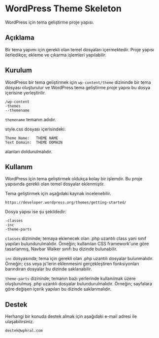 # WordPress Theme Skeleton

WordPress için tema geliştirme proje yapısı.

## Açıklama

Bir tema yapımı için gerekli olan temel dosyaları içermektedir. Proje yapısı ilerledikçe; ekleme ve çıkarma işlemleri yapılabilir.

## Kurulum

WordPress bir tema geliştirmek için `wp-content/theme` dizininde bir tema dosyası oluşturulur ve WordPress tema geliştirme proje yapısı bu dosya içerisine yerleştirilir.

```
/wp-content
-themes
--themename
```

`themename` temanın adıdır.

style.css dosyası içerisindeki:

```
Theme Name:   THEME NAME
Text Domain:  THEME DOMAIN
```

alanları doldurulmalıdır.

## Kullanım

WordPress için tema geliştirmek oldukça kolay bir işlemdir. Bu proje yapısında gerekli olan temel dosyalar eklenmiştir.

Tema geliştirmek için aşağıdaki kaynak incelenebilir.

```
https://developer.wordpress.org/themes/getting-started/
```

Dosya yapısı ise şu şekildedir:

```
-classes
-inc
-theme-parts
```

`classes` dizininde; temaya eklenecek olan .php uzantılı class yani sınıf yapıları bulundurulmalıdır. Örneğin; kullanılan CSS framework'une göre tasarlanmış, Navbar Walker
sınıfı bu dizinde bulunabilir.

`inc` dosyasında; tema için gerekli olan .php uzantılı dosyalar bulunmalıdır. Örneğin; css veya js'lerin eklenmesini gerçekleştiren fonksiyonları barındıran dosyalar
bu dizinde saklanabilir.

`theme-parts` dizininde; temanın bazı yerlerinde kullanılmak üzere oluşturulmuş .php uzantılı dosyalar bulundurulmalıdır. Örneğin; sayfalara göre değişen içerik
yapıları bu dizinde saklanmalıdır.

## Destek

Herhangi bir konuda destek almak için aşağıdaki e-mail adresi ile ulaşabilirsiniz.

```
destek@wpkral.com
```